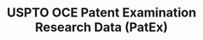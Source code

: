 ---
bigquery: https://console.cloud.google.com/bigquery?p=patents-public-data&d=uspto_oce_pair&page=dataset
citation: 'Graham, S. Marco, A., and Miller, A. (2015). “The USPTO Patent Examination
  Research Dataset: A Window on the Process of Patent Examination.”'
contributors: Graham, S. Marco, A., Miller, A.
cost: None
description: The latest version of PatEx (referred to below as the 2020 release) contains
  detailed information on nearly 11.9 million publicly-viewable provisional and non-provisional
  patent applications to the USPTO and over 4.6 million Patent Cooperation Treaty
  (PCT) applications. It is based on data that OCE downloaded from the Patent Examination
  Data System (PEDS) in April, 2021. The PEDS data are sourced from Public PAIR. The
  first time that OCE used PEDS as the basis of PatEx was for the 2019 release. We
  took the PEDS data and organized it into the familiar PatEx data files, which are
  based on the organization of the Public PAIR portal. The data files include information
  on each application’s characteristics, prosecution history, continuation history,
  claims of foreign priority, patent term adjustment history, publication history,
  and correspondence address information.
documentation: 'For the 2019 and later releases, new technical documentation is available
  https://www.uspto.gov/sites/default/files/documents/PatEx-2019-Technical-Doc.pdf


  A document describing the 2014-2017 data sets is available and can be cited as:
  Graham, Stuart J.H. and Marco, Alan C. and Miller, Richard, The USPTO Patent Examination
  Research Dataset: A Window on the Process of Patent Examination (November 30, 2015).
  Available at SSRN: https://ssrn.com/abstract=2702637.'
last_edit: Mon, 04 Apr 2022 19:06:22 GMT
location: https://www.uspto.gov/ip-policy/economic-research/research-datasets/patent-examination-research-dataset-public-pair
maintained_by: EconomicsData@uspto.gov
related_publications: https://ssrn.com/abstract=29956744, https://ssrn.com/abstract=2702637
schema_fields: '[''correspondence_region_name'', ''event_code'', ''patent_issue_date'',
  ''appl_status_code'', ''wipo_pub_date'', ''customer_number'', ''correspondence_name_line_1'',
  ''recorded_date'', ''uspc_class'', ''inventor_name_last'', ''examiner_art_unit'',
  ''parent_application_number'', ''examiner_name_first'', ''uspc_subclass'', ''file_location'',
  ''child_application_number'', ''invention_subject_matter'', ''filing_date'', ''file_location_date'',
  ''earliest_pgpub_number'', ''parent_country'', ''examiner_name_middle'', ''parent_filing_date'',
  ''correspondence_street_line_1'', ''application_type'', ''event_description'', ''parent_country_code'',
  ''inventor_country_name'', ''inventor_name_first'', ''examiner_name_last'', ''disposal_type'',
  ''wipo_pub_number'', ''inventor_name_middle'', ''inventor_address_type'', ''atty_docket_number'',
  ''inventor_country_code'', ''invention_title'', ''status_code'', ''sequence_number'',
  ''foreign_parent_id'', ''examiner_id'', ''correspondence_country_code'', ''foreign_parent_date'',
  ''continuation_type'', ''application_number_pair'', ''child_filing_date'', ''correspondence_postal_code'',
  ''aia_first_to_file'', ''appl_status_date'', ''correspondence_region_code'', ''status_description'',
  ''correspondence_name_line_2'', ''application_number'', ''inventor_region_code'',
  ''abandon_date'', ''correspondence_country_name'', ''confirm_number'', ''patent_number'',
  ''small_entity_indicator'', ''correspondence_city'', ''correspondence_street_line_2'',
  ''earliest_pgpub_date'', ''inventor_rank'']'
shortname: patex
tags:
- patents
- legal
- history
terms_of_use: 'USPTO’s online databases are not designed or intended to be a source
  for bulk downloads of USPTO data when accessed through the website’s interfaces.
  Individuals, companies, IP addresses, or blocks of IP addresses who, in effect,
  deny or decrease service by generating unusually high numbers of database accesses
  (searches, pages, or hits), whether generated manually or in an automated fashion,
  may be denied access to USPTO servers without notice.


  Bulk data products may be separately obtained from the USPTO, either for free or
  at the cost of dissemination. For details, see information on Electronic Bulk Data
  Products: https://www.uspto.gov/learning-and-resources/electronic-bulk-data-products'
title: USPTO OCE Patent Examination Research Data (PatEx)
uuid: 4342caa7-23af-420c-b2f6-6088f133df6a
---